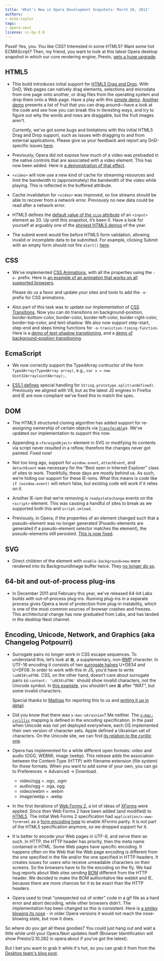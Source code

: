 ```yaml
---
title: 'What’s New in Opera Development Snapshots: March 26, 2012'
authors:
- mike-taylor
tags:
- opera-next
license: cc-by-3.0
---
```

Pssst! Yes, you. You like CSS? Interested in some HTML5? Want some hot ECMAScript? Then, my friend, you want to look at this latest Opera desktop snapshot in which our core rendering engine, Presto,  <a href="http://my.opera.com/desktopteam/blog/2012/03/26/html5-css-64bit">gets a huge upgrade</a>.

<h2 id="html5">HTML5</h2>

<ul>
<li><p>This build introduces initial support for <a href="http://dev.w3.org/html5/spec/dnd.html">HTML5 Drag and Drop</a>. With DnD, Web pages can natively drag elements, selections and microdata from one page onto another, or drag files from the operating system and drop them onto a Web page. Have a play with this <a href="http://people.opera.com/miket/2012/3/dnddemo.html">simple demo</a>. <a href="http://people.opera.com/miket/2012/3/">Another demo</a> presents a list of fruit that you can drag around&#x2014;have a look at the code and see how you can break this in iteresting ways, and try to figure out why the words and rows are draggable, but the fruit images aren&#39;t. </p>

<p>Currently, we&#x2019;ve got some bugs and limitations with this initial HTML5 Drag and Drop support, such as issues with dragging to and from external applications. Please give us your feedback and report any DnD-specific issues <a href="http://my.opera.com/community/forums/topic.dml?id=1340612">here</a>.</p></li>
<li><p>Previously, Opera did not expose how much of a video was preloaded in the native controls that are associated with a video element. This has now been added. Here is <a href="http://people.opera.com/miket/2012/3/buffer.html">a demonstration of that effect</a>.</p></li>
<li><p><code>&lt;video&gt;</code> will now use a new kind of cache for streaming resources and limit the bandwidth to (approximately) the bandwidth of the video while playing. This is reflected in the buffered attribute.</p></li>
<li><p>Cache invalidation for <code>&lt;video&gt;</code> was improved, so live streams should be able to recover from a network error. Previously no new data could be read after a network error.</p></li>
<li><p>HTML5 defines the <a href="http://www.w3.org/TR/html5/common-input-element-attributes.html#attr-input-size">default value of the <code>size</code> attribute</a> of an <code>&lt;input&gt;</code> element as 20. Up until this snapshot, it&#x2019;s been 0. Have a look for yourself at arguably one of the <a href="http://jsbin.com/ecenop/3/">shiniest HTML5 demos</a> of the year.</p></li>
<li><p>The submit event would fire before HTML5 form validation, allowing invalid or incomplete data to be submitted. For example, clicking Submit with an empty form should not fire <code>alert()</code> <a href="http://wapinet.ru/onsubmit.html">here</a>.</p></li>
</ul>


<h2 id="css">CSS</h2>

<ul>
<li><p>We&#x2019;ve implemented <a href="http://dev.w3.org/csswg/css3-animations/">CSS Animations</a>, with all the properties using the <code>-o-</code> prefix. Here is <a href="http://jsfiddle.net/nimbu/NywDk/">an example of an animation that works on all supported browsers</a>. </p>
<p>Please do us a favor and update your sites and tools to add the <code>-o-</code> prefix for CSS animations.</p>
</li>
<li><p>Also part of this task was to update our implementation of <a href="http://www.w3.org/TR/css3-transitions/">CSS Transitions</a>. Now you can do transitions on background-position, border-bottom-color, border-color, border-left-color, border-right-color, border-top-color, and text-shadow. We also now support step-start, step-end and steps timing functions for <code>-o-transition-timing-function</code>. Here is a <a href="http://jsfiddle.net/nimbu/HLm3t/">demo of text-shadow transitioning</a>, and a <a href="http://people.opera.com/miket/2012/3/celestial-fingers.html">demo of background-position transitioning</a>.</p></li>
</ul>


<h2>EcmaScript</h2>

<ul>
<li><p>We now correctly support the TypedArray contructor of the form <code>TypedArray(TypedArray array)</code>, e.g., <code>var x = new Uint32Array(uint8Array);</code>.</p></li>
<li><p><a href="http://es5.github.com/#x15.5.4.14">ES5.1 defines</a> special handling for <code>String.prototype.split(undefined)</code>. Previously we aligned with V8, but as the latest JS engines in Firefox and IE are now compliant we&#x2019;ve fixed this to match the spec.</p></li>
</ul>

<h2 id="dom">DOM</h2>

<ul>
<li><p>The HTML5 structured cloning algorithm has added support for re-assigning ownership of certain objects via <a href="http://dev.w3.org/html5/spec/common-dom-interfaces.html#transferable-objects"><code>Transferable</code></a>s. We&#x2019;ve updated our implementation to support this now.</p></li>
<li><p>Appending a <code>&lt;foreignObject&gt;</code> element in SVG or modifying its contents via script never resulted in a reflow, therefore the changes never got painted. Fixed now!</p></li>
<li><p>Not too long ago, support for <code>window.event</code>, <code>attachEvent</code>, and <code>detachEvent</code> was necessary for the &#x201C;Best seen in Internet Explorer&#x201D; class of sites to work. Thankfully, these days are mostly behind us. As such, we&#x2019;re hiding our support for these IE-isms. What this means is code like <code>if (window.event)</code> will return false, but existing code will work if it relies on it.</p></li>
<li><p>Another IE-ism that we&#x2019;re removing is <code>readystatechange</code> events on the <code>&lt;script&gt;</code> element. This was causing a handful of sites to break as we supported both this and <code>script.onload</code>.</p></li>
<li><p>Previously, in Opera, if the properties of an element changed such that a pseudo-element was no longer generated (Psuedo-elements are generated if a pseudo-element selector matches the element), the pseudo-elements still persisted. <a href="http://people.opera.com/miket/2012/3/pseudo.html">This is now fixed</a>.</p></li>
</ul>


<h2 id="svg">SVG</h2>

<ul>
<li>Direct children of the element with <code>enable-background=new</code> were rendered into its BackgroundImage buffer twice. They <a href="http://people.opera.com/miket/2012/3/enablebackground.svg">no longer do so</a>.</li>
</ul>

<h2 id="64bitOOP">64-bit and out-of-process plug-ins</h2>
<ul>
<li>In December 2011 and February this year, we&#39;ve released 64-bit Labs builds with out-of-process plug-ins. Running plug-ins in a separate process gives Opera a level of protection from plug-in instability, which is one of the most common sources of browser crashes and freezes. This architectural change has now graduated from Labs, and has landed in the desktop Next channel.</li>
</ul>
<h2 id="potpourri">Encoding, Unicode, Network, and Graphics (aka Changelog Potpourri)</h2>

<ul>
<li><p>Surrogate pairs no longer work in CSS escape sequences. To understand this, let&#x2019;s look at 𝌆, a supplementary, non-<a href="https://en.wikipedia.org/wiki/Basic_Multilingual_Plane#Basic_Multilingual_Plane">BMP</a> character. In UTF-16 encoding it consists of two <a href="https://en.wikipedia.org/wiki/Surrogate_pair">surrogate halves</a> U+D834 and U+DF06. In order to work with this in JS, you&#x2019;d have to write <code>\ud834\udf06</code>. CSS, on the other hand, doesn&#x2019;t care about surrogate pairs so <code>content: &#39;\d834\df06&#39;</code> should show invalid characters, not the Unicode symbol. In <a href="http://jsbin.com/ewujoz/">this example</a>, you shouldn&#x2019;t see 𝌆 after &#x201C;WAT&#x201D;, but some invalid characters.</p>

<p>Special thanks to <a href="https://mathiasbynens.be/">Mathias</a> for reporting this to us and <a href="https://mathiasbynens.be/notes/css-escapes">writing it up in detail</a>.</p></li>
<li><p>Did you know that there was <code>x-mac-ukrainian</code>? Me neither. The <a href="http://dvcs.w3.org/hg/encoding/raw-file/tip/Overview.html#x-mac-cyrillic"><code>x-mac-cyrillic</code></a> mapping is defined in the encoding specification. In the past when Unicode was not yet deployed everywhere, each OS implemented their own version of character sets. Apple defined a Ukrainian set of characters. On the Unicode site, we can find <a href="http://www.unicode.org/Public/MAPPINGS/VENDORS/APPLE/UKRAINE.TXT">its relation to the cyrillic one</a>.</p></li>
<li><p>Opera has implemented for a while different open formats: video and audio (OGG, WEBM), image (webp). This release adds the association between the Content-Type (HTTP) with filename extension (file system) for these formats. When you want to add some of your own, you can go to Preferences → Advanced → Download.</p>

<ul>
<li>video/ogg  = .ogv, .ogm</li>
<li>audio/ogg  = .oga, ogg</li>
<li>video/webm = .webm</li>
<li>image/webp = .webp</li>
</ul>
</li>
<li><p>In the first iterations of <a href="http://www.w3.org/Submission/web-forms2/">Web Forms 2</a>, a lot of ideas of <a href="http://www.w3.org/MarkUp/Forms/">XForms</a> were applied. Since then Web Forms 2 have been added (and modified) to <a href="http://dev.w3.org/html5/spec/forms.html#forms">HTML5</a>. The initial Web Forms 2 specification had <code>application/x-www-form+xml</code> as a <a href="http://dev.w3.org/html5/spec/attributes-common-to-form-controls.html#attr-fs-formenctype">form encoding type</a> to enable XForms parity. It is not part of the HTML5 specification anymore, so we dropped support for it.</p></li>
<li><p>It is better to encode your Web pages in UTF-8, and serve them as such. In HTTP, the HTTP header has priority, then the meta name contained in HTML. Some Web pages have specific encoding. It happens often on the Web that the Web page encoding is different from the one specified in the file and/or the one specified in HTTP headers. It creates issues for users who receive unreadable characters on their screens. So the browsers have to fix the encoding on the fly. We had bug reports about Web sites sending <a href="https://en.wikipedia.org/wiki/Byte_Order_Mark">BOM</a> different from the HTTP header. We decided to make the BOM authoritative like webkit and IE, because there are more chances for it to be exact than the HTTP headers.</p></li>
<li><p>Opera used to treat &#x201C;unexpected out of order&#x201D; code in a gif file as a hard error and abort decoding, while other browsers didn&#x2019;t. The implementation has been changed so this is consistent. Here is <a href="http://people.opera.com/miket/2012/3/qq.gif">a smiley blowing its nose</a> - in older Opera versions it would not reach the nose-blowing state, but now it does.</p></li>
</ul>
<p>So where do you get all these goodies? You could just hang out and wait a little while until your Opera.Next updates itself (Browser Identification will show Presto/2.10.282 in opera:about if you&#39;ve got the latest). </p>

<p>But I bet you want to grab it while it&#39;s hot, so you can grab it from from the <a href="http://my.opera.com/desktopteam/blog/2012/03/26/html5-css-64bit">Desktop team&#39;s blog post</a>.</p>

